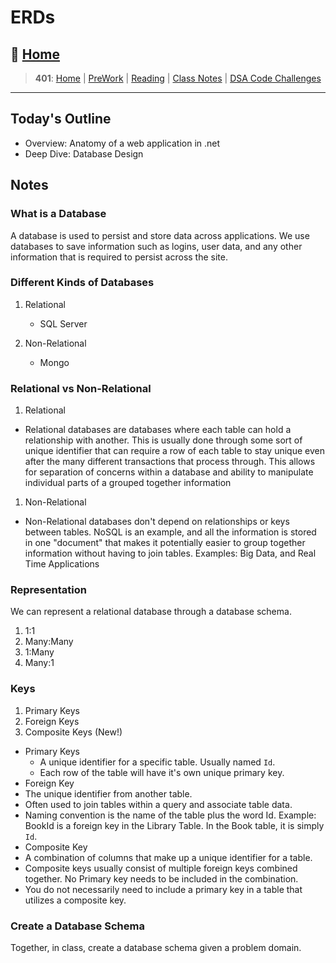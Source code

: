 # ERDs

## 🏡 [**Home**](https://mistidinzy.github.io/ReadingNotes/)

> **401**: [Home](https://mistidinzy.github.io/ReadingNotes/401home.html)
|
[PreWork](https://mistidinzy.github.io/ReadingNotes/401/preworkRM.html)
|
[Reading](https://mistidinzy.github.io/ReadingNotes/401/ReadingRM.html)
|
[Class Notes](https://mistidinzy.github.io/ReadingNotes/401/ClassRM.html)
|
[DSA Code Challenges](https://mistidinzy.github.io/data-structures-and-algorithms/)

_____

## Today's Outline

- Overview: Anatomy of a web application in .net
- Deep Dive: Database Design

## Notes

### What is a Database

A database is used to persist and store data across applications. We use databases to save information such as logins, user data, and any other information that is required to persist across the site.

### Different Kinds of Databases

1. Relational
   - SQL Server

1. Non-Relational
   - Mongo

### Relational vs Non-Relational

1. Relational

- Relational databases are databases where each table can hold a relationship with another. This is usually done through some sort of unique identifier that can require a row of each table to stay unique even after the many different transactions that process through. This allows for separation of concerns within a database and ability to manipulate individual parts of a grouped together information

1. Non-Relational

- Non-Relational databases don't depend on relationships or keys between tables. NoSQL is an example, and all the information is stored in one "document" that makes it potentially easier to group together information without having to join tables.
 Examples: Big Data, and Real Time Applications

### Representation

We can represent a relational database through a database schema.

1. 1:1
1. Many:Many
1. 1:Many
1. Many:1

### Keys

1. Primary Keys
1. Foreign Keys
1. Composite Keys (New!)

- Primary Keys
  - A unique identifier for a specific table. Usually named `Id`.
  - Each row of the table will have it's own unique primary key.
- Foreign Key
- The unique identifier from another table.
- Often used to join tables within a query and associate table data.
- Naming convention is the name of the table plus the word Id. Example: BookId is a foreign key in the Library Table. In the Book table, it is simply `Id`.
- Composite Key
- A combination of columns that make up a unique identifier for a table.
- Composite keys usually consist of multiple foreign keys combined together. No Primary key needs to be included in the combination.
- You do not necessarily need to include a primary key in a table that utilizes a composite key.

### Create a Database Schema

Together, in class, create a database schema given a problem domain.
